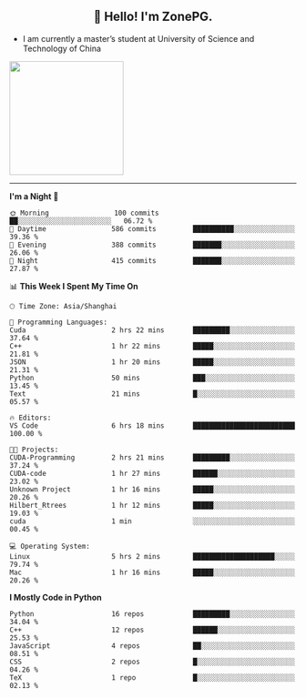 <h2 align="center">👋 Hello! I'm ZonePG.</h2>

- I am currently a master’s student at University of Science and Technology of China

<img height=200 align="center" src="https://github-readme-stats.vercel.app/api?username=zonepg" />

-------

<!--START_SECTION:waka-->
**I'm a Night 🦉** 

```text
🌞 Morning                100 commits         ██░░░░░░░░░░░░░░░░░░░░░░░   06.72 % 
🌆 Daytime                586 commits         ██████████░░░░░░░░░░░░░░░   39.36 % 
🌃 Evening                388 commits         ███████░░░░░░░░░░░░░░░░░░   26.06 % 
🌙 Night                  415 commits         ███████░░░░░░░░░░░░░░░░░░   27.87 % 
```


📊 **This Week I Spent My Time On** 

```text
🕑︎ Time Zone: Asia/Shanghai

💬 Programming Languages: 
Cuda                     2 hrs 22 mins       █████████░░░░░░░░░░░░░░░░   37.64 % 
C++                      1 hr 22 mins        █████░░░░░░░░░░░░░░░░░░░░   21.81 % 
JSON                     1 hr 20 mins        █████░░░░░░░░░░░░░░░░░░░░   21.31 % 
Python                   50 mins             ███░░░░░░░░░░░░░░░░░░░░░░   13.45 % 
Text                     21 mins             █░░░░░░░░░░░░░░░░░░░░░░░░   05.57 % 

🔥 Editors: 
VS Code                  6 hrs 18 mins       █████████████████████████   100.00 % 

🐱‍💻 Projects: 
CUDA-Programming         2 hrs 21 mins       █████████░░░░░░░░░░░░░░░░   37.24 % 
CUDA-code                1 hr 27 mins        ██████░░░░░░░░░░░░░░░░░░░   23.02 % 
Unknown Project          1 hr 16 mins        █████░░░░░░░░░░░░░░░░░░░░   20.26 % 
Hilbert_Rtrees           1 hr 12 mins        █████░░░░░░░░░░░░░░░░░░░░   19.03 % 
cuda                     1 min               ░░░░░░░░░░░░░░░░░░░░░░░░░   00.45 % 

💻 Operating System: 
Linux                    5 hrs 2 mins        ████████████████████░░░░░   79.74 % 
Mac                      1 hr 16 mins        █████░░░░░░░░░░░░░░░░░░░░   20.26 % 
```

**I Mostly Code in Python** 

```text
Python                   16 repos            █████████░░░░░░░░░░░░░░░░   34.04 % 
C++                      12 repos            ██████░░░░░░░░░░░░░░░░░░░   25.53 % 
JavaScript               4 repos             ██░░░░░░░░░░░░░░░░░░░░░░░   08.51 % 
CSS                      2 repos             █░░░░░░░░░░░░░░░░░░░░░░░░   04.26 % 
TeX                      1 repo              █░░░░░░░░░░░░░░░░░░░░░░░░   02.13 % 
```




<!--END_SECTION:waka-->
